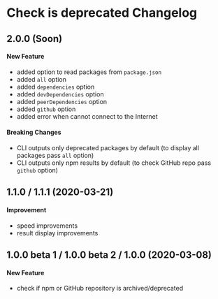 # Check is deprecated Changelog

## 2.0.0 (Soon)
#### New Feature
- added option to read packages from `package.json`
- added `all` option
- added `dependencies` option
- added `devDependencies` option
- added `peerDependencies` option
- added `github` option
- added error when cannot connect to the Internet

#### Breaking Changes
- CLI outputs only deprecated packages by default (to display all packages pass `all` option)
- CLI outputs only npm results by default (to check GitHub repo pass `github` option)

## 1.1.0 / 1.1.1 (2020-03-21)
#### Improvement
- speed improvements
- result display improvements

## 1.0.0 beta 1 / 1.0.0 beta 2 / 1.0.0 (2020-03-08)
#### New Feature
- check if npm or GitHub repository is archived/deprecated
